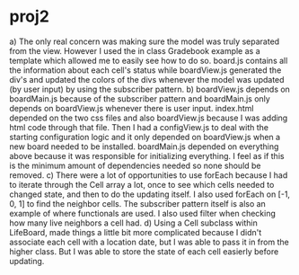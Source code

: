 proj2
=====
a) The only real concern was making sure the model was truly separated from the view. However I used the in class Gradebook example as
a template which allowed me to easily see how to do so. board.js contains all the information about each cell's status while boardView.js
generated the div's and updated the colors of the divs whenever the model was updated (by user input)  by using the subscriber pattern.
b) boardView.js depends on boardMain.js because of the subscriber pattern and boardMain.js only depends on boardView.js whenever there
is user input. index.html depended on the two css files and also boardView.js because I was adding html code through that file. Then I had
a configView.js to deal with the starting configuration logic and it only depended on boardView.js when a new board needed to be installed. boardMain.js
depended on everything above because it was responsible for initializing everything. I feel as if this is the minimum amount of dependencies 
needed so none should be removed.
c) There were a lot of opportunities to use forEach because I had to iterate through the Cell array a lot, once to see which cells needed to
changed state, and then to do the updating itself. I also used forEach on [-1, 0, 1] to find the neighbor cells. The subscriber pattern itself
is also an example of where functionals are used. I also used filter when checking how many live neighbors a cell had.
d) Using a Cell subclass within LifeBoard, made things a little bit more complicated because I didn't associate each cell with a location date,
but I was able to pass it in from the higher class. But I was able to store the state of each cell easierly before updating. 